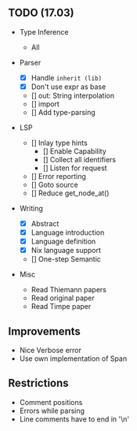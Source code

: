 ## TODO (17.03)

- Type Inference
  - All

- Parser
  - [x] Handle `inherit (lib)`
  - [x] Don't use expr as base
  - [] out: String interpolation
  - [] import
  - [] Add type-parsing

- LSP
  - [] Inlay type hints
    - [] Enable Capability
    - [] Collect all identifiers
    - [] Listen for request
  - [] Error reporting
  - [] Goto source
  - [] Reduce get_node_at()

- Writing
  - [x] Abstract
  - [x] Language introduction
  - [x] Language definition
  - [x] Nix language support
  - [] One-step Semantic

- Misc
  - Read Thiemann papers
  - Read original paper
  - Read Timpe paper

## Improvements

- Nice Verbose error
- Use own implementation of Span

## Restrictions

- Comment positions
- Errors while parsing
- Line comments have to end in '\n'
